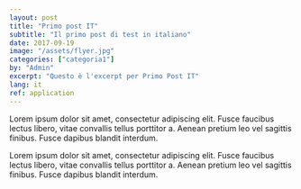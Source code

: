 ```yaml
---
layout: post
title: "Primo post IT"
subtitle: "Il primo post di test in italiano"
date: 2017-09-19
image: "/assets/flyer.jpg"
categories: ["categoria1"]
by: "Admin"
excerpt: "Questo è l'excerpt per Primo Post IT"
lang: it
ref: application
---
```


Lorem ipsum dolor sit amet, consectetur adipiscing elit. Fusce faucibus lectus libero, vitae convallis tellus porttitor a. Aenean pretium leo vel sagittis finibus. Fusce dapibus blandit interdum.

Lorem ipsum dolor sit amet, consectetur adipiscing elit. Fusce faucibus lectus libero, vitae convallis tellus porttitor a. Aenean pretium leo vel sagittis finibus. Fusce dapibus blandit interdum.
